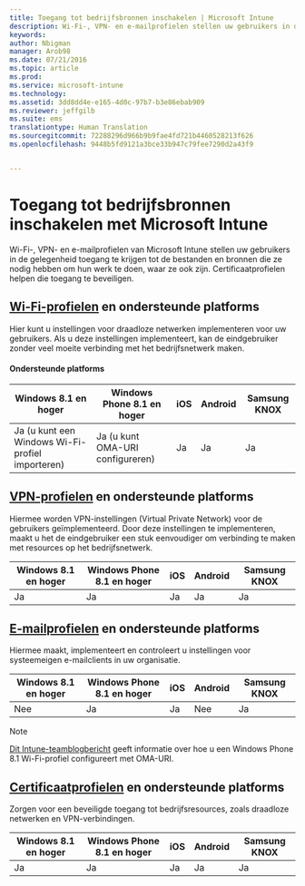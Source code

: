```yaml
---
title: Toegang tot bedrijfsbronnen inschakelen | Microsoft Intune
description: Wi-Fi-, VPN- en e-mailprofielen stellen uw gebruikers in de gelegenheid toegang te krijgen tot de bestanden en bronnen die ze nodig hebben.
keywords: 
author: Nbigman
manager: Arob98
ms.date: 07/21/2016
ms.topic: article
ms.prod: 
ms.service: microsoft-intune
ms.technology: 
ms.assetid: 3dd8dd4e-e165-4d0c-97b7-b3e86ebab909
ms.reviewer: jeffgilb
ms.suite: ems
translationtype: Human Translation
ms.sourcegitcommit: 72288296d966b9b9fae4fd721b4460528213f626
ms.openlocfilehash: 9448b5fd9121a3bce33b947c79fee7290d2a43f9


---
```


# Toegang tot bedrijfsbronnen inschakelen met Microsoft Intune
Wi-Fi-, VPN- en e-mailprofielen van Microsoft Intune stellen uw gebruikers in de gelegenheid toegang te krijgen tot de bestanden en bronnen die ze nodig hebben om hun werk te doen, waar ze ook zijn. Certificaatprofielen helpen die toegang te beveiligen.

## [Wi-Fi-profielen](wi-fi-connections-in-microsoft-intune.md) en ondersteunde platforms

Hier kunt u instellingen voor draadloze netwerken implementeren voor uw gebruikers. Als u deze instellingen implementeert, kan de eindgebruiker zonder veel moeite verbinding met het bedrijfsnetwerk maken.
#### Ondersteunde platforms

|Windows 8.1 en hoger|Windows Phone 8.1 en hoger|iOS|Android|Samsung KNOX|
|---------------------|---------------------------|---|-------|------------|
|Ja (u kunt een Windows Wi-Fi-profiel importeren)|Ja (u kunt OMA-URI configureren) |Ja|Ja|Ja|

## [VPN-profielen](vpn-connections-in-microsoft-intune.md) en ondersteunde platforms
Hiermee worden VPN-instellingen (Virtual Private Network) voor de gebruikers geïmplementeerd. Door deze instellingen te implementeren, maakt u het de eindgebruiker een stuk eenvoudiger om verbinding te maken met resources op het bedrijfsnetwerk.

|Windows 8.1 en hoger|Windows Phone 8.1 en hoger|iOS|Android|Samsung KNOX|
|---------------------|---------------------------|---|-------|------------|
|Ja|Ja|Ja|Ja|Ja|

## [E-mailprofielen](configure-access-to-corporate-email-using-email-profiles-with-microsoft-intune.md) en ondersteunde platforms
Hiermee maakt, implementeert en controleert u instellingen voor systeemeigen e-mailclients in uw organisatie.

|Windows 8.1 en hoger|Windows Phone 8.1 en hoger|iOS|Android|Samsung KNOX|
|---------------------|---------------------------|---|-------|------------|
|Nee|Ja|Ja|Nee|Ja|
> [!NOTE]
> [Dit Intune-teamblogbericht](https://blogs.technet.microsoft.com/enterprisemobility/2015/02/19/using-oma-uri-to-create-custom-wi-fi-profiles-for-windows-phone-8-1/) geeft informatie over hoe u een Windows Phone 8.1 Wi-Fi-profiel configureert met OMA-URI.

## [Certificaatprofielen](secure-resource-access-with-certificate-profiles.md) en ondersteunde platforms
Zorgen voor een beveiligde toegang tot bedrijfsresources, zoals draadloze netwerken en VPN-verbindingen.

|Windows 8.1 en hoger|Windows Phone 8.1 en hoger|iOS|Android|Samsung KNOX|
|---------------------|---------------------------|---|-------|------------|
|Ja|Ja|Ja|Ja|Ja|



<!--HONumber=Jul16_HO3-->


